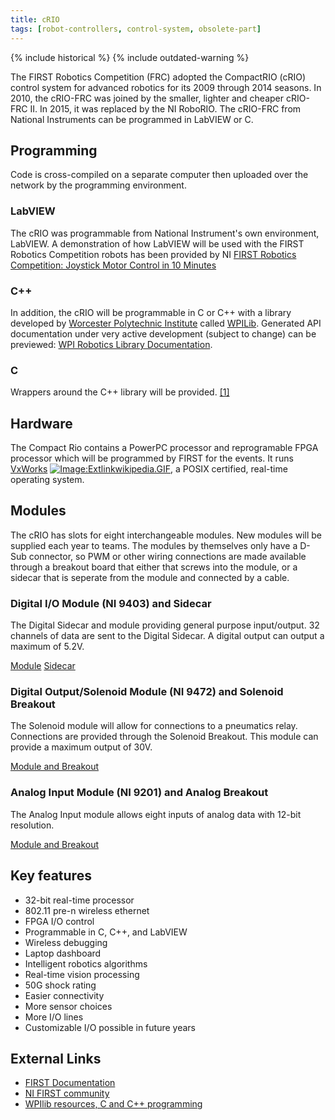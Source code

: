 ```yaml
---
title: cRIO
tags: [robot-controllers, control-system, obsolete-part]
---
```


{% include historical %}
{% include outdated-warning %}

The FIRST Robotics Competition (FRC) adopted the CompactRIO (cRIO) control system for advanced robotics for its 2009 through 2014 seasons. In 2010, the cRIO-FRC was joined by the smaller, lighter and cheaper cRIO-FRC II. In 2015, it was replaced by the NI RoboRIO. The cRIO-FRC from National Instruments can be programmed in LabVIEW or C.


##  Programming

Code is cross-compiled on a separate computer then uploaded over the network by the programming environment.


###  LabVIEW

The cRIO was programmable from National Instrument's own environment, LabVIEW. A demonstration of how LabVIEW will be used with the FIRST Robotics Competition robots has been provided by NI [FIRST Robotics Competition: Joystick Motor Control in 10 Minutes](http://zone.ni.com/devzone/cda/tut/p/id/7977 "http://zone.ni.com/devzone/cda/tut/p/id/7977")

###  C++

In addition, the cRIO will be programmable in C or C++ with a library developed by [Worcester Polytechnic Institute](http://first.wpi.edu/"http://first.wpi.edu/") called [WPILib](wpilib). Generated API documentation under very active development (subject to change) can be previewed: [WPI Robotics Library Documentation](http://users.wpi.edu/~bamiller/WPIRoboticsLibrary/index.html "http://users.wpi.edu/~bamiller/WPIRoboticsLibrary/index.html").


###  C

Wrappers around the C++ library will be provided. [[1]](http://forums.usfirst.org/showpost.php?p=18063&postcount=1 "http://forums.usfirst.org/showpost.php?p=18063&postcount=1")


##  Hardware

The Compact Rio contains a PowerPC processor and reprogramable FPGA processor which will be programmed by FIRST for the events. It runs [VxWorks](http://www.wikipedia.org/wiki/VxWorks "wikipedia:VxWorks") [![Image:Extlinkwikipedia.GIF](/media/c/cb/Extlinkwikipedia.GIF)](Image:Extlinkwikipedia.GIF "Image:Extlinkwikipedia.GIF"), a POSIX certified, real-time operating system.


##  Modules

The cRIO has slots for eight interchangeable modules. New modules will be supplied each year to teams. The modules by themselves only have a D-Sub connector, so PWM or other wiring connections are made available through a breakout board that either that screws into the module, or a sidecar that is seperate from the module and connected by a cable.


###  Digital I/O Module (NI 9403) and Sidecar

The Digital Sidecar and module providing general purpose input/output. 32 channels of data are sent to the Digital Sidecar. A digital output can output a maximum of 5.2V.

[Module](http://first.wpi.edu/FRC/digital.html "http://first.wpi.edu/FRC/digital.html")
[Sidecar](http://first.wpi.edu/FRC/digitalsidecar.html "http://first.wpi.edu/FRC/digitalsidecar.html")

###  Digital Output/Solenoid Module (NI 9472) and Solenoid Breakout

The Solenoid module will allow for connections to a pneumatics relay. Connections are provided through the Solenoid Breakout. This module can provide a maximum output of 30V.

[Module and Breakout](http://first.wpi.edu/FRC/solenoid.html "http://first.wpi.edu/FRC/solenoid.html")

###  Analog Input Module (NI 9201) and Analog Breakout

The Analog Input module allows eight inputs of analog data with 12-bit resolution.

[Module and Breakout](http://first.wpi.edu/FRC/analog.html "http://first.wpi.edu/FRC/analog.html")


## Key features

* 32-bit real-time processor 
* 802.11 pre-n wireless ethernet 
* FPGA I/O control 
* Programmable in C, C++, and LabVIEW 
* Wireless debugging 
* Laptop dashboard 
* Intelligent robotics algorithms 
* Real-time vision processing 
* 50G shock rating 
* Easier connectivity 
* More sensor choices 
* More I/O lines 
* Customizable I/O possible in future years 

## External Links

* [FIRST Documentation](http://www.usfirst.org/community/frc/content.aspx?id=10934 "http://www.usfirst.org/community/frc/content.aspx?id=10934")
* [NI FIRST community](http://decibel.ni.com/content/community/first "http://decibel.ni.com/content/community/first")
* [WPIlib resources, C and C++ programming](http://first.wpi.edu/FRC/ "http://first.wpi.edu/FRC/")
